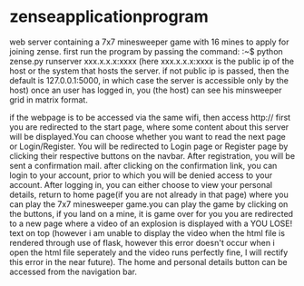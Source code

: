 # zenseapplicationprogram
web server containing a 7x7 minesweeper game with 16 mines to apply for joining zense.
first run the program by passing the command: 
:~$ python zense.py runserver xxx.x.x.x:xxxx (here xxx.x.x.x:xxxx is the public ip of the host or the system that hosts the server. if not public ip is passed, then the default is 127.0.0.1:5000, in which case the server is accessible only by the host)
once an user has logged in, you (the host) can see his minsweeper grid in matrix format.

if the webpage is to be accessed via the same wifi, then access http://<public-ip of host>
first you are redirected to the start page, where some content about this server will be displayed.You can choose whether you want to read the next page or Login/Register. You will be redirected to Login page or Register page by clicking their respective buttons on the navbar.
After registration, you will be sent a confirmation mail. after clicking on the confirmation link, you can login to your account, prior to which you will be denied access to your account.
After logging in, you can either choose to view your personal details, return to home page(if you are not already in that page) where you can play the 7x7 minesweeper game.you can play the game by clicking on the buttons, if you land on a mine, it is game over for you you are redirected to a new page where a video of an explosion is displayed with a YOU LOSE! text on top (however i am unable to display the video when the html file is rendered through use of flask, however this error doesn't occur when i open the html file seperately and the video runs perfectly fine, I will rectify this error in the near future). The home and personal details button can be accessed from the navigation bar.
